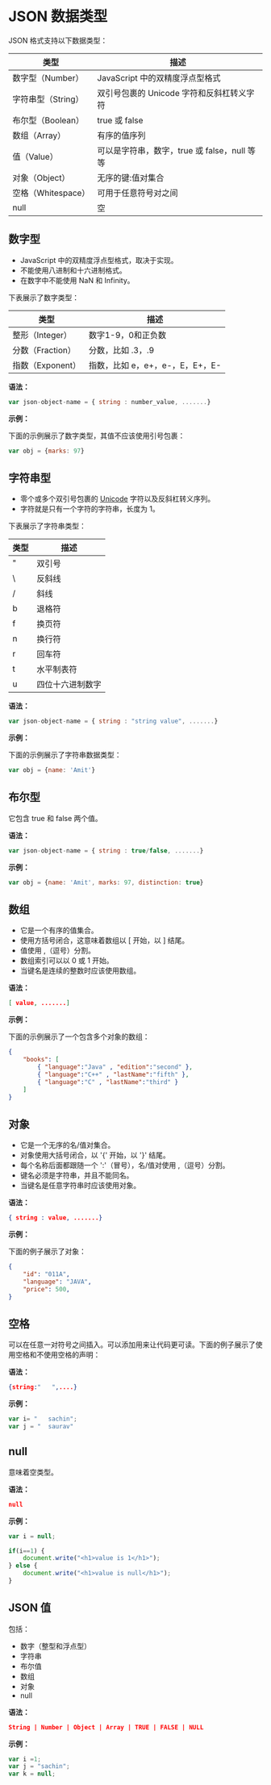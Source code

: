 # JSON 数据类型



JSON 格式支持以下数据类型：

| 类型               | 描述                                         |
| ------------------ | -------------------------------------------- |
| 数字型（Number）   | JavaScript 中的双精度浮点型格式              |
| 字符串型（String） | 双引号包裹的 Unicode 字符和反斜杠转义字符    |
| 布尔型（Boolean）  | true 或 false                                |
| 数组（Array）      | 有序的值序列                                 |
| 值（Value）        | 可以是字符串，数字，true 或 false，null 等等 |
| 对象（Object）     | 无序的键:值对集合                            |
| 空格（Whitespace） | 可用于任意符号对之间                         |
| null               | 空                                           |

## 数字型

- JavaScript 中的双精度浮点型格式，取决于实现。
- 不能使用八进制和十六进制格式。
- 在数字中不能使用 NaN 和 Infinity。

下表展示了数字类型：

| 类型             | 描述                            |
| ---------------- | ------------------------------- |
| 整形（Integer）  | 数字1-9，0和正负数              |
| 分数（Fraction） | 分数，比如 .3，.9               |
| 指数（Exponent） | 指数，比如 e，e+，e-，E，E+，E- |

**语法：**

```js
var json-object-name = { string : number_value, .......}
```

**示例：**

下面的示例展示了数字类型，其值不应该使用引号包裹：

```js
var obj = {marks: 97}
```

## 字符串型

- 零个或多个双引号包裹的 [Unicode](https://www.w3cschool.cn/yshfid/ik4rpozt.html) 字符以及反斜杠转义序列。
- 字符就是只有一个字符的字符串，长度为 1。

下表展示了字符串类型：

| 类型 | 描述             |
| ---- | ---------------- |
| "    | 双引号           |
| \    | 反斜线           |
| /    | 斜线             |
| b    | 退格符           |
| f    | 换页符           |
| n    | 换行符           |
| r    | 回车符           |
| t    | 水平制表符       |
| u    | 四位十六进制数字 |

**语法：**

```js
var json-object-name = { string : "string value", .......}
```

**示例：**

下面的示例展示了字符串数据类型：

```js
var obj = {name: 'Amit'}
```

## 布尔型

它包含 true 和 false 两个值。

**语法：**

```js
var json-object-name = { string : true/false, .......}
```

**示例：**

```js
var obj = {name: 'Amit', marks: 97, distinction: true}
```

## 数组

- 它是一个有序的值集合。
- 使用方括号闭合，这意味着数组以 [ 开始，以 ] 结尾。
- 值使用 ,（逗号）分割。
- 数组索引可以以 0 或 1 开始。
- 当键名是连续的整数时应该使用数组。

**语法：**

```json
[ value, .......]
```

**示例：**

下面的示例展示了一个包含多个对象的数组：

```json
{
    "books": [
        { "language":"Java" , "edition":"second" },
        { "language":"C++" , "lastName":"fifth" },
        { "language":"C" , "lastName":"third" }
    ]
}
```

## 对象

- 它是一个无序的名/值对集合。
- 对象使用大括号闭合，以 '{' 开始，以 '}' 结尾。
- 每个名称后面都跟随一个 ':'（冒号），名/值对使用 ,（逗号）分割。
- 键名必须是字符串，并且不能同名。
- 当键名是任意字符串时应该使用对象。

**语法：**

```json
{ string : value, .......}
```

**示例：**

下面的例子展示了对象：

```json
{
    "id": "011A",
    "language": "JAVA",
    "price": 500,
}
```

## 空格

可以在任意一对符号之间插入。可以添加用来让代码更可读。下面的例子展示了使用空格和不使用空格的声明：

**语法：**

```json
{string:"   ",....}
```

**示例：**

```js
var i= "   sachin";
var j = "  saurav"
```

## null

意味着空类型。

**语法：**

```json
null
```

**示例：**

```js
var i = null;

if(i==1) {
    document.write("<h1>value is 1</h1>");  
} else {
    document.write("<h1>value is null</h1>");
}
```

## JSON 值

包括：

- 数字（整型和浮点型）
- 字符串
- 布尔值
- 数组
- 对象
- null

**语法：**

```json
String | Number | Object | Array | TRUE | FALSE | NULL
```

**示例：**

```js
var i =1;
var j = "sachin";
var k = null;
```

